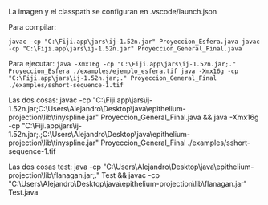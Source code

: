 La imagen y el classpath se configuran en .vscode/launch.json

Para compilar:

`
javac -cp "C:\Fiji.app\jars\ij-1.52n.jar" Proyeccion_Esfera.java
javac -cp "C:\Fiji.app\jars\ij-1.52n.jar" Proyeccion_General_Final.java
`

Para ejecutar:
`
java -Xmx16g -cp "C:\Fiji.app\jars\ij-1.52n.jar;." Proyeccion_Esfera ./examples/ejemplo_esfera.tif
java -Xmx16g -cp "C:\Fiji.app\jars\ij-1.52n.jar;." Proyeccion_General_Final ./examples/sshort-sequence-1.tif
`

Las dos cosas:
javac -cp "C:\Fiji.app\jars\ij-1.52n.jar;C:\Users\Alejandro\Desktop\java\epithelium-projection\lib\tinyspline.jar" Proyeccion_General_Final.java && java -Xmx16g -cp "C:\Fiji.app\jars\ij-1.52n.jar;.;C:\Users\Alejandro\Desktop\java\epithelium-projection\lib\tinyspline.jar" Proyeccion_General_Final ./examples/sshort-sequence-1.tif

Las dos cosas test:
java -cp "C:\Users\Alejandro\Desktop\java\epithelium-projection\lib\flanagan.jar;." Test && javac -cp "C:\Users\Alejandro\Desktop\java\epithelium-projection\lib\flanagan.jar" Test.java
